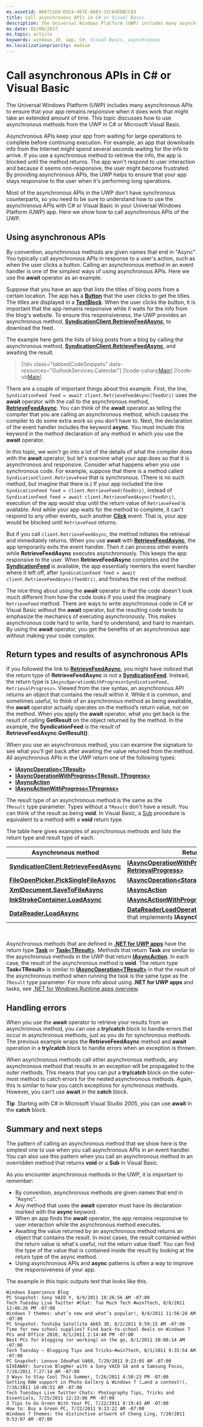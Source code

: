 ```yaml
---
ms.assetid: 066711E0-D5C4-467E-8683-3CC64EDBCC83
title: Call asynchronous APIs in C# or Visual Basic
description: The Universal Windows Platform (UWP) includes many asynchronous APIs to ensure that your app remains responsive when it does work that might take an extended amount of time.
ms.date: 02/08/2017
ms.topic: article
keywords: windows 10, uwp, C#, Visual Basic, asynchronous
ms.localizationpriority: medium
---
```

# Call asynchronous APIs in C# or Visual Basic



The Universal Windows Platform (UWP) includes many asynchronous APIs to ensure that your app remains responsive when it does work that might take an extended amount of time. This topic discusses how to use asynchronous methods from the UWP in C# or Microsoft Visual Basic.

Asynchronous APIs keep your app from waiting for large operations to complete before continuing execution. For example, an app that downloads info from the Internet might spend several seconds waiting for the info to arrive. If you use a synchronous method to retrieve the info, the app is blocked until the method returns. The app won't respond to user interaction and because it seems non-responsive, the user might become frustrated. By providing asynchronous APIs, the UWP helps to ensure that your app stays responsive to the user when it's performing long operations.

Most of the asynchronous APIs in the UWP don't have synchronous counterparts, so you need to be sure to understand how to use the asynchronous APIs with C# or Visual Basic in your Universal Windows Platform (UWP) app. Here we show how to call asynchronous APIs of the UWP.

## Using asynchronous APIs


By convention, asynchronous methods are given names that end in "Async". You typically call asynchronous APIs in response to a user's action, such as when the user clicks a button. Calling an asynchronous method in an event handler is one of the simplest ways of using asynchronous APIs. Here we use the **await** operator as an example.

Suppose that you have an app that lists the titles of blog posts from a certain location. The app has a [**Button**](https://msdn.microsoft.com/library/windows/apps/BR209265) that the user clicks to get the titles. The titles are displayed in a [**TextBlock**](https://msdn.microsoft.com/library/windows/apps/BR209652). When the user clicks the button, it is important that the app remains responsive while it waits for the info from the blog's website. To ensure this responsiveness, the UWP provides an asynchronous method, [**SyndicationClient.RetrieveFeedAsync**](https://msdn.microsoft.com/library/windows/apps/BR243460), to download the feed.

The example here gets the lists of blog posts from a blog by calling the asynchronous method, [**SyndicationClient.RetrieveFeedAsync**](https://msdn.microsoft.com/library/windows/apps/BR243460), and awaiting the result.

> [!div class="tabbedCodeSnippets" data-resources="OutlookServices.Calendar"]
[!code-csharp[Main](./AsyncSnippets/csharp/MainPage.xaml.cs#SnippetDownloadRSS)]
[!code-vb[Main](./AsyncSnippets/vbnet/MainPage.xaml.vb#SnippetDownloadRSS)]

There are a couple of important things about this example. First, the line, `SyndicationFeed feed = await client.RetrieveFeedAsync(feedUri)` uses the **await** operator with the call to the asynchronous method, [**RetrieveFeedAsync**](https://msdn.microsoft.com/library/windows/apps/BR243460). You can think of the **await** operator as telling the compiler that you are calling an asynchronous method, which causes the compiler to do some extra work so you don’t have to. Next, the declaration of the event handler includes the keyword **async**. You must include this keyword in the method declaration of any method in which you use the **await** operator.

In this topic, we won't go into a lot of the details of what the compiler does with the **await** operator, but let's examine what your app does so that it is asynchronous and responsive. Consider what happens when you use synchronous code. For example, suppose that there is a method called `SyndicationClient.RetrieveFeed` that is synchronous. (There is no such method, but imagine that there is.) If your app included the line `SyndicationFeed feed = client.RetrieveFeed(feedUri)`, instead of `SyndicationFeed feed = await client.RetrieveFeedAsync(feedUri)`, execution of the app would stop until the return value of `RetrieveFeed` is available. And while your app waits for the method to complete, it can't respond to any other events, such another [**Click**](https://msdn.microsoft.com/library/windows/apps/BR227737) event. That is, your app would be blocked until `RetrieveFeed` returns.

But if you call `client.RetrieveFeedAsync`, the method initiates the retrieval and immediately returns. When you use **await** with [**RetrieveFeedAsync**](https://msdn.microsoft.com/library/windows/apps/BR243460), the app temporarily exits the event handler. Then it can process other events while **RetrieveFeedAsync** executes asynchronously. This keeps the app responsive to the user. When **RetrieveFeedAsync** completes and the [**SyndicationFeed**](https://msdn.microsoft.com/library/windows/apps/BR243485) is available, the app essentially reenters the event handler where it left off, after `SyndicationFeed feed = await client.RetrieveFeedAsync(feedUri)`, and finishes the rest of the method.

The nice thing about using the **await** operator is that the code doesn't look much different from how the code looks if you used the imaginary `RetrieveFeed` method. There are ways to write asynchronous code in C# or Visual Basic without the **await** operator, but the resulting code tends to emphasize the mechanics of executing asynchronously. This makes asynchronous code hard to write, hard to understand, and hard to maintain. By using the **await** operator, you get the benefits of an asynchronous app without making your code complex.

## Return types and results of asynchronous APIs


If you followed the link to [**RetrieveFeedAsync**](https://msdn.microsoft.com/library/windows/apps/BR243460), you might have noticed that the return type of **RetrieveFeedAsync** is not a [**SyndicationFeed**](https://msdn.microsoft.com/library/windows/apps/BR243485). Instead, the return type is `IAsyncOperationWithProgress<SyndicationFeed, RetrievalProgress>`. Viewed from the raw syntax, an asynchronous API returns an object that contains the result within it. While it is common, and sometimes useful, to think of an asynchronous method as being awaitable, the **await** operator actually operates on the method’s return value, not on the method. When you apply the **await** operator, what you get back is the result of calling **GetResult** on the object returned by the method. In the example, the **SyndicationFeed** is the result of **RetrieveFeedAsync.GetResult()**.

When you use an asynchronous method, you can examine the signature to see what you’ll get back after awaiting the value returned from the method. All asynchronous APIs in the UWP return one of the following types:

-   [**IAsyncOperation&lt;TResult&gt;**](https://msdn.microsoft.com/library/windows/apps/BR206598)
-   [**IAsyncOperationWithProgress&lt;TResult, TProgress&gt;**](https://msdn.microsoft.com/library/windows/apps/BR206594)
-   [**IAsyncAction**](https://msdn.microsoft.com/library/windows/apps/windows.foundation.iasyncaction.aspx)
-   [**IAsyncActionWithProgress&lt;TProgress&gt;**](https://msdn.microsoft.com/library/windows/apps/br206581.aspx)

The result type of an asynchronous method is the same as the `      TResult` type parameter. Types without a `TResult` don't have a result. You can think of the result as being **void**. In Visual Basic, a [Sub](https://msdn.microsoft.com/library/windows/apps/xaml/831f9wka.aspx) procedure is equivalent to a method with a **void** return type.

The table here gives examples of asynchronous methods and lists the return type and result type of each.

| Asynchronous method                                                                           | Return type                                                                                                                                        | Result type                                       |
|-----------------------------------------------------------------------------------------------|----------------------------------------------------------------------------------------------------------------------------------------------------|---------------------------------------------------|
| [**SyndicationClient.RetrieveFeedAsync**](https://msdn.microsoft.com/library/windows/apps/BR243460)     | [**IAsyncOperationWithProgress&lt;SyndicationFeed, RetrievalProgress&gt;**](https://msdn.microsoft.com/library/windows/apps/BR206594)                                 | [**SyndicationFeed**](https://msdn.microsoft.com/library/windows/apps/BR243485) |
| [**FileOpenPicker.PickSingleFileAsync**](https://msdn.microsoft.com/library/windows/apps/JJ635275) | [**IAsyncOperation&lt;StorageFile&gt;**](https://msdn.microsoft.com/library/windows/apps/BR206598)                                                                                | [**StorageFile**](https://msdn.microsoft.com/library/windows/apps/BR227171)          |
| [**XmlDocument.SaveToFileAsync**](https://msdn.microsoft.com/library/windows/apps/BR206284)                 | [**IAsyncAction**](https://msdn.microsoft.com/library/windows/apps/windows.foundation.iasyncaction.aspx)                                                                                                           | **void**                                          |
| [**InkStrokeContainer.LoadAsync**](https://msdn.microsoft.com/library/windows/apps/Hh701757)               | [**IAsyncActionWithProgress&lt;UInt64&gt;**](https://msdn.microsoft.com/library/windows/apps/br206581.aspx)                                                                   | **void**                                          |
| [**DataReader.LoadAsync**](https://msdn.microsoft.com/library/windows/apps/BR208135)                            | [**DataReaderLoadOperation**](https://msdn.microsoft.com/library/windows/apps/BR208120), a custom results class that implements **IAsyncOperation&lt;UInt32&gt;** | [**UInt32**](https://msdn.microsoft.com/library/windows/apps/br206598.aspx)                     |

 

Asynchronous methods that are defined in [**.NET for UWP apps**](https://msdn.microsoft.com/library/windows/apps/xaml/br230232.aspx) have the return type [**Task**](https://msdn.microsoft.com/library/windows/apps/xaml/system.threading.tasks.task.aspx) or [**Task&lt;TResult&gt;**](https://msdn.microsoft.com/library/windows/apps/xaml/dd321424.aspx). Methods that return **Task** are similar to the asynchronous methods in the UWP that return [**IAsyncAction**](https://msdn.microsoft.com/library/windows/apps/windows.foundation.iasyncaction.aspx). In each case, the result of the asynchronous method is **void**. The return type **Task&lt;TResult&gt;** is similar to [**IAsyncOperation&lt;TResult&gt;**](https://msdn.microsoft.com/library/windows/apps/BR206598) in that the result of the asynchronous method when running the task is the same type as the `TResult` type parameter. For more info about using **.NET for UWP apps** and tasks, see [.NET for Windows Runtime apps overview](https://msdn.microsoft.com/library/windows/apps/xaml/br230302.aspx).

## Handling errors


When you use the **await** operator to retrieve your results from an asynchronous method, you can use a **try/catch** block to handle errors that occur in asynchronous methods, just as you do for synchronous methods. The previous example wraps the **RetrieveFeedAsync** method and **await** operation in a **try/catch** block to handle errors when an exception is thrown.

When asynchronous methods call other asynchronous methods, any asynchronous method that results in an exception will be propagated to the outer methods. This means that you can put a **try/catch** block on the outer-most method to catch errors for the nested asynchronous methods. Again, this is similar to how you catch exceptions for synchronous methods. However, you can't use **await** in the **catch** block.

**Tip**  Starting with C# in Microsoft Visual Studio 2005, you can use **await** in the **catch** block.

## Summary and next steps

The pattern of calling an asynchronous method that we show here is the simplest one to use when you call asynchronous APIs in an event handler. You can also use this pattern when you call an asynchronous method in an overridden method that returns **void** or a **Sub** in Visual Basic.

As you encounter asynchronous methods in the UWP, it is important to remember:

-   By convention, asynchronous methods are given names that end in "Async".
-   Any method that uses the **await** operator must have its declaration marked with the **async** keyword.
-   When an app finds the **await** operator, the app remains responsive to user interaction while the asynchronous method executes.
-   Awaiting the value returned by an asynchronous method returns an object that contains the result. In most cases, the result contained within the return value is what's useful, not the return value itself. You can find the type of the value that is contained inside the result by looking at the return type of the async method.
-   Using asynchronous APIs and **async** patterns is often a way to improve the responsiveness of your app.

The example in this topic outputs text that looks like this.

``` syntax
Windows Experience Blog
PC Snapshot: Sony VAIO Y, 8/9/2011 10:26:56 AM -07:00
Tech Tuesday Live Twitter #Chat: Too Much Tech #win7tech, 8/8/2011 12:48:26 PM -07:00
Windows 7 themes: what’s new and what’s popular!, 8/4/2011 11:56:28 AM -07:00
PC Snapshot: Toshiba Satellite A665 3D, 8/2/2011 8:59:15 AM -07:00
Time for new school supplies? Find back-to-school deals on Windows 7 PCs and Office 2010, 8/1/2011 2:14:40 PM -07:00
Best PCs for blogging (or working) on the go, 8/1/2011 10:08:14 AM -07:00
Tech Tuesday – Blogging Tips and Tricks–#win7tech, 8/1/2011 9:35:54 AM -07:00
PC Snapshot: Lenovo IdeaPad U460, 7/29/2011 9:23:05 AM -07:00
GIVEAWAY: Survive BlogHer with a Sony VAIO SA and a Samsung Focus, 7/28/2011 7:27:14 AM -07:00
3 Ways to Stay Cool This Summer, 7/26/2011 4:58:23 PM -07:00
Getting RAW support in Photo Gallery & Windows 7 (…and a contest!), 7/26/2011 10:40:51 AM -07:00
Tech Tuesdays Live Twitter Chats: Photography Tips, Tricks and Essentials, 7/25/2011 12:33:06 PM -07:00
3 Tips to Go Green With Your PC, 7/22/2011 9:19:43 AM -07:00
How to: Buy a Green PC, 7/22/2011 9:13:22 AM -07:00
Windows 7 themes: the distinctive artwork of Cheng Ling, 7/20/2011 9:53:07 AM -07:00
```
